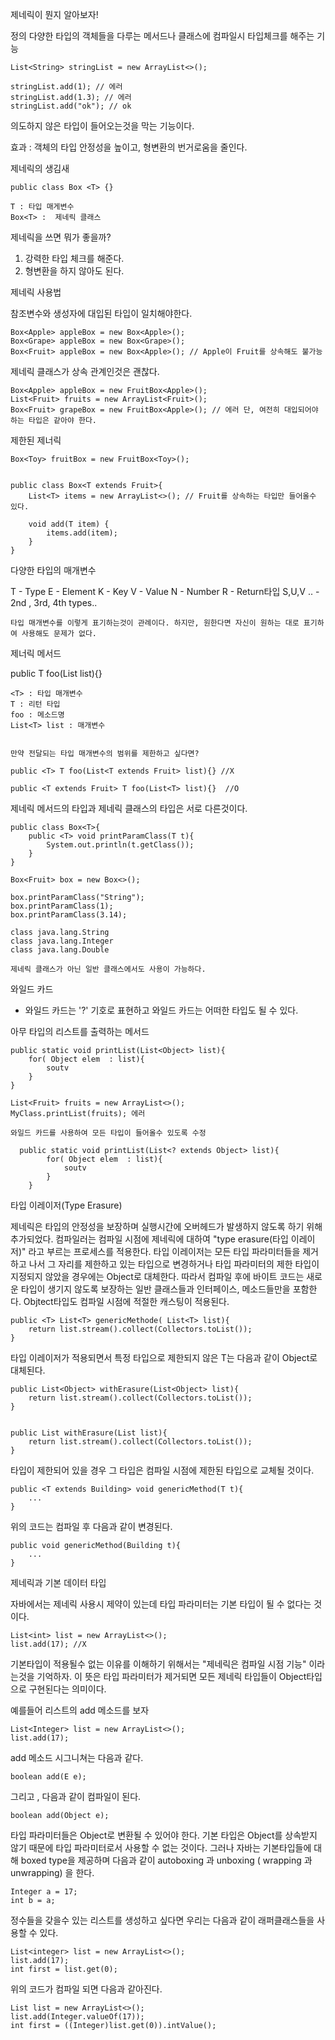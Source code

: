 제네릭이 뭔지 알아보자!

정의 다양한 타입의 객체들을 다루는 메서드나 클래스에 컴파일시 타입체크를 해주는 기능

    List<String> stringList = new ArrayList<>();

    stringList.add(1); // 에러
    stringList.add(1.3); // 에러
    stringList.add("ok"); // ok

의도하지 않은 타입이 들어오는것을 막는 기능이다.

효과 : 객체의 타입 안정성을 높이고, 형변환의 번거로움을 줄인다.

제네릭의 생김새
    
    public class Box <T> {}

    T : 타입 매게변수
    Box<T> :  제네릭 클래스


제네릭을 쓰면 뭐가 좋을까?

1. 강력한 타입 체크를 해준다.
2. 형변환을 하지 않아도 된다.


제네릭 사용법

참조변수와 생성자에 대입된 타입이 일치해야한다.

    Box<Apple> appleBox = new Box<Apple>();
    Box<Grape> appleBox = new Box<Grape>();
    Box<Fruit> appleBox = new Box<Apple>(); // Apple이 Fruit를 상속해도 불가능
  
제네릭 클래스가 상속 관계인것은 괜찮다.

    Box<Apple> appleBox = new FruitBox<Apple>();
    List<Fruit> fruits = new ArrayList<Fruit>();
    Box<Fruit> grapeBox = new FruitBox<Apple>(); // 에러 단, 여전히 대입되어야 하는 타입은 같아야 한다.
    
제한된 제너릭

    Box<Toy> fruitBox = new FruitBox<Toy>();


    public class Box<T extends Fruit>{
        List<T> items = new ArrayList<>(); // Fruit를 상속하는 타입만 들어올수 있다.
        
        void add(T item) {
            items.add(item);
        }
    }
    
    
다양한 타입의 매개변수


T - Type
E - Element
K - Key
V - Value
N - Number
R - Return타입
S,U,V .. - 2nd , 3rd, 4th types..

    타입 매개변수를 이렇게 표기하는것이 관례이다. 하지만, 원한다면 자신이 원하는 대로 표기하여 사용해도 문제가 없다.
    
제너릭 메서드

public <T> T foo(List<T> list){}

    <T> : 타입 매개변수
    T : 리턴 타입
    foo : 메소드명
    List<T> list : 매개변수
    
    
    만약 전달되는 타입 매개변수의 범위를 제한하고 싶다면?
    
    public <T> T foo(List<T extends Fruit> list){} //X
    
    public <T extends Fruit> T foo(List<T> list){}  //O

제네릭 메서드의 타입과 제네릭 클래스의 타입은 서로 다른것이다.

    public class Box<T>{
        public <T> void printParamClass(T t){
            System.out.println(t.getClass());
        }
    }
    
    Box<Fruit> box = new Box<>();
    
    box.printParamClass("String");
    box.printParamClass(1);
    box.printParamClass(3.14);
    
    class java.lang.String
    class java.lang.Integer
    class java.lang.Double
    
    제네릭 클래스가 아닌 일반 클래스에서도 사용이 가능하다.
    
와일드 카드

- 와일드 카드는 '?' 기호로 표현하고 와일드 카드는 어떠한 타입도 될 수 있다.

아무 타입의 리스트를 출력하는 메서드

    public static void printList(List<Object> list){
        for( Object elem  : list){
            soutv
        }
    } 
    
    List<Fruit> fruits = new ArrayList<>();
    MyClass.printList(fruits); 에러
    
    와일드 카드를 사용하여 모든 타입이 들어올수 있도록 수정
    
      public static void printList(List<? extends Object> list){
            for( Object elem  : list){
                soutv
            }
        } 
        
타입 이레이저(Type Erasure)

제네릭은 타입의 안정성을 보장하며 실행시간에 오버헤드가 발생하지 않도록 하기 위해 추가되었다.
컴파일러는 컴파일 시점에 제네릭에 대하여 "type erasure(타입 이레이저)" 라고 부르는 프로세스를 적용한다.
타입 이레이저는 모든 타입 파라미터들을 제거하고 나서 그 자리를 제한하고 있는 타입으로 변경하거나 타입 파라미터의 제한 타입이
지정되지 않았을 경우에는 Object로 대체한다. 따라서 컴파일 후에 바이트 코드는 새로운 타입이 생기지 않도록 보장하는 
일반 클래스들과 인터페이스, 메소드들만을 포함한다. Objtect타입도 컴파일 시점에 적절한 캐스팅이 적용된다.


    public <T> List<T> genericMethode( List<T> list){
        return list.stream().collect(Collectors.toList());
    }
    
타입 이레이저가 적용되면서 특정 타입으로 제한되지 않은 T는 다음과 같이 Object로 대체된다.
    
    public List<Object> withErasure(List<Object> list){
        return list.stream().collect(Collectors.toList());
    }
    
    
    public List withErasure(List list){
        return list.stream().collect(Collectors.toList());
    }
    
타입이 제한되어 있을 경우 그 타입은 컴파일 시점에 제한된 타입으로 교체될 것이다.

    public <T extends Building> void genericMethod(T t){
        ...
    }
    
위의 코드는 컴파일 후 다음과 같이 변경된다.

    public void genericMethod(Building t){
        ...
    }
    
제네릭과 기본 데이터 타입

자바에서는 제네릭 사용시 제약이 있는데 타입 파라미터는 기본 타입이 될 수 없다는 것이다.

    List<int> list = new ArrayList<>();
    list.add(17); //X
    
    
기본타입이 적용될수 없는 이유를 이해하기 위해서는 "제네릭은 컴파일 시점 기능" 이라는것을 기억하자.
이 뜻은 타입 파라미터가 제거되면 모든 제네릭 타입들이 Object타입으로 구현된다는 의미이다.

예를들어 리스트의 add 메소드를 보자

    List<Integer> list = new ArrayList<>();
    list.add(17);
    
add 메소드 시그니쳐는 다음과 같다.
    
    boolean add(E e);
    
그리고 , 다음과 같이 컴파일이 된다.

    boolean add(Object e);
    
타입 파라미터들은 Object로 변환될 수 있어야 한다. 기본 타입은 Object를 상속받지 않기 때문에 타입 파라미터로서
사용할 수 없는 것이다.
그러나 자바는 기본타입들에 대해 boxed type을 제공하며 다음과 같이 autoboxing 과 unboxing ( wrapping 과 unwrapping) 을 한다.

    Integer a = 17;
    int b = a;
    
정수들을 갖을수 있는 리스트를 생성하고 싶다면 우리는 다음과 같이 래퍼클래스들을 사용할 수 있다.

    List<integer> list = new ArrayList<>();
    list.add(17);
    int first = list.get(0);
    
위의 코드가 컴파일 되면 다음과 같아진다.

    List list = new ArrayList<>();
    list.add(Integer.valueOf(17));
    int first = ((Integer)list.get(0)).intValue();